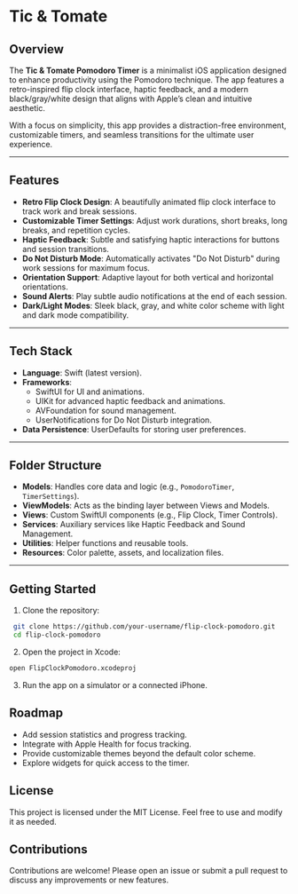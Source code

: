 # Tic & Tomate

## Overview  
The **Tic & Tomate Pomodoro Timer** is a minimalist iOS application designed to enhance productivity using the Pomodoro technique. The app features a retro-inspired flip clock interface, haptic feedback, and a modern black/gray/white design that aligns with Apple’s clean and intuitive aesthetic.  

With a focus on simplicity, this app provides a distraction-free environment, customizable timers, and seamless transitions for the ultimate user experience.  

---

## Features  
- **Retro Flip Clock Design**: A beautifully animated flip clock interface to track work and break sessions.  
- **Customizable Timer Settings**: Adjust work durations, short breaks, long breaks, and repetition cycles.  
- **Haptic Feedback**: Subtle and satisfying haptic interactions for buttons and session transitions.  
- **Do Not Disturb Mode**: Automatically activates "Do Not Disturb" during work sessions for maximum focus.  
- **Orientation Support**: Adaptive layout for both vertical and horizontal orientations.  
- **Sound Alerts**: Play subtle audio notifications at the end of each session.  
- **Dark/Light Modes**: Sleek black, gray, and white color scheme with light and dark mode compatibility.  

---

## Tech Stack  
- **Language**: Swift (latest version).  
- **Frameworks**:  
  - SwiftUI for UI and animations.  
  - UIKit for advanced haptic feedback and animations.  
  - AVFoundation for sound management.  
  - UserNotifications for Do Not Disturb integration.  
- **Data Persistence**: UserDefaults for storing user preferences.  

---

## Folder Structure  
- **Models**: Handles core data and logic (e.g., `PomodoroTimer`, `TimerSettings`).  
- **ViewModels**: Acts as the binding layer between Views and Models.  
- **Views**: Custom SwiftUI components (e.g., Flip Clock, Timer Controls).  
- **Services**: Auxiliary services like Haptic Feedback and Sound Management.  
- **Utilities**: Helper functions and reusable tools.  
- **Resources**: Color palette, assets, and localization files.  

---

## Getting Started  

1. Clone the repository:  
  ```bash
   git clone https://github.com/your-username/flip-clock-pomodoro.git
   cd flip-clock-pomodoro
   ```

2. Open the project in Xcode:
  ```bash
  open FlipClockPomodoro.xcodeproj
  ```

3.	Run the app on a simulator or a connected iPhone.

## Roadmap
-	Add session statistics and progress tracking.
- Integrate with Apple Health for focus tracking.
- Provide customizable themes beyond the default color scheme.
- Explore widgets for quick access to the timer.

## License

This project is licensed under the MIT License. Feel free to use and modify it as needed.

## Contributions

Contributions are welcome! Please open an issue or submit a pull request to discuss any improvements or new features.